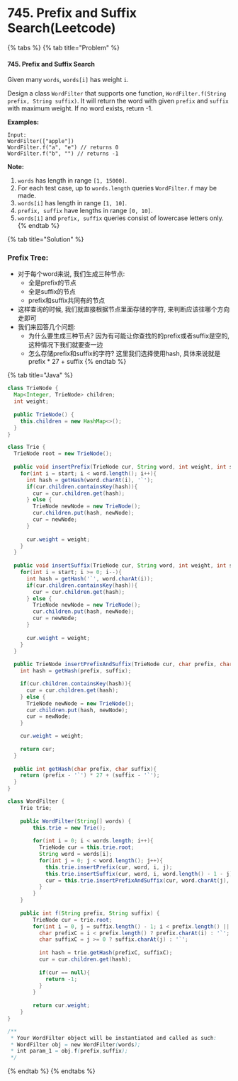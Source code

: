 # 745. Prefix and Suffix Search\(Leetcode\)

{% tabs %}
{% tab title="Problem" %}
#### 745. Prefix and Suffix Search

Given many `words`, `words[i]` has weight `i`.

Design a class `WordFilter` that supports one function, `WordFilter.f(String prefix, String suffix)`. It will return the word with given `prefix` and `suffix` with maximum weight. If no word exists, return -1.

**Examples:**  


```text
Input:
WordFilter(["apple"])
WordFilter.f("a", "e") // returns 0
WordFilter.f("b", "") // returns -1
```

**Note:**  


1. `words` has length in range `[1, 15000]`.
2. For each test case, up to `words.length` queries `WordFilter.f` may be made.
3. `words[i]` has length in range `[1, 10]`.
4. `prefix, suffix` have lengths in range `[0, 10]`.
5. `words[i]` and `prefix, suffix` queries consist of lowercase letters only.
{% endtab %}

{% tab title="Solution" %}
### Prefix Tree:

* 对于每个word来说, 我们生成三种节点:
  * 全是prefix的节点
  * 全是suffix的节点
  * prefix和suffix共同有的节点
* 这样查询的时候, 我们就直接根据节点里面存储的字符, 来判断应该往哪个方向走即可
* 我们来回答几个问题:
  * 为什么要生成三种节点? 因为有可能让你查找的的prefix或者suffix是空的, 这种情况下我们就要查一边
  * 怎么存储prefix和suffix的字符? 这里我们选择使用hash, 具体来说就是prefix \* 27 + suffix
{% endtab %}

{% tab title="Java" %}
```java
class TrieNode {
  Map<Integer, TrieNode> children;
  int weight;
  
  public TrieNode() {
    this.children = new HashMap<>();
  }
}

class Trie {
  TrieNode root = new TrieNode();
  
  public void insertPrefix(TrieNode cur, String word, int weight, int start){    
    for(int i = start; i < word.length(); i++){
      int hash = getHash(word.charAt(i), '`');
      if(cur.children.containsKey(hash)){
        cur = cur.children.get(hash);
      } else {
        TrieNode newNode = new TrieNode();
        cur.children.put(hash, newNode);
        cur = newNode;
      }
      
      cur.weight = weight;
    }
  }
  
  public void insertSuffix(TrieNode cur, String word, int weight, int start){
    for(int i = start; i >= 0; i--){
      int hash = getHash('`', word.charAt(i));
      if(cur.children.containsKey(hash)){
        cur = cur.children.get(hash);
      } else {
        TrieNode newNode = new TrieNode();
        cur.children.put(hash, newNode);
        cur = newNode;
      }
      
      cur.weight = weight;
    }
  }
  
  public TrieNode insertPrefixAndSuffix(TrieNode cur, char prefix, char suffix, int weight){
    int hash = getHash(prefix, suffix);

    if(cur.children.containsKey(hash)){
      cur = cur.children.get(hash);
    } else {
      TrieNode newNode = new TrieNode();
      cur.children.put(hash, newNode);
      cur = newNode;
    }

    cur.weight = weight;
    
    return cur;
  }
  
  public int getHash(char prefix, char suffix){
    return (prefix - '`') * 27 + (suffix - '`');
  }
}

class WordFilter {
    Trie trie;
  
    public WordFilter(String[] words) {
        this.trie = new Trie();
      
        for(int i = 0; i < words.length; i++){
          TrieNode cur = this.trie.root;
          String word = words[i];
          for(int j = 0; j < word.length(); j++){
            this.trie.insertPrefix(cur, word, i, j);
            this.trie.insertSuffix(cur, word, i, word.length() - 1 - j);
            cur = this.trie.insertPrefixAndSuffix(cur, word.charAt(j), word.charAt(word.length() - 1 - j), i);
          }
        }
    }
    
    public int f(String prefix, String suffix) {
        TrieNode cur = trie.root;
        for(int i = 0, j = suffix.length() - 1; i < prefix.length() || j >= 0; i++, j--){
          char prefixC = i < prefix.length() ? prefix.charAt(i) : '`';
          char suffixC = j >= 0 ? suffix.charAt(j) : '`';
          
          int hash = trie.getHash(prefixC, suffixC);
          cur = cur.children.get(hash);
          
          if(cur == null){
            return -1;
          }
        }
      
        return cur.weight;
    }
}

/**
 * Your WordFilter object will be instantiated and called as such:
 * WordFilter obj = new WordFilter(words);
 * int param_1 = obj.f(prefix,suffix);
 */
```
{% endtab %}
{% endtabs %}

